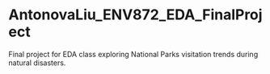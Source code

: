 # AntonovaLiu_ENV872_EDA_FinalProject
Final project for EDA class exploring National Parks visitation trends during natural disasters.
